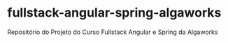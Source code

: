 # fullstack-angular-spring-algaworks
Repositório do Projeto do Curso Fullstack Angular e Spring da Algaworks
